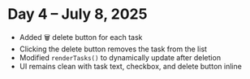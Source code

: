 # Day 4 – July 8, 2025

- Added 🗑️ delete button for each task
- Clicking the delete button removes the task from the list
- Modified `renderTasks()` to dynamically update after deletion
- UI remains clean with task text, checkbox, and delete button inline
